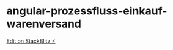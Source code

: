 # angular-prozessfluss-einkauf-warenversand

[Edit on StackBlitz ⚡️](https://stackblitz.com/edit/angular-ivy-g7qrud)